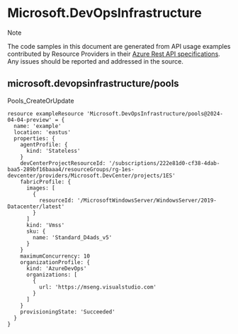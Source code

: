 # Microsoft.DevOpsInfrastructure
  
> [!NOTE]
> The code samples in this document are generated from API usage examples contributed by Resource Providers in their [Azure Rest API specifications](https://github.com/Azure/azure-rest-api-specs). Any issues should be reported and addressed in the source.


## microsoft.devopsinfrastructure/pools

Pools_CreateOrUpdate
```bicep
resource exampleResource 'Microsoft.DevOpsInfrastructure/pools@2024-04-04-preview' = {
  name: 'example'
  location: 'eastus'
  properties: {
    agentProfile: {
      kind: 'Stateless'
    }
    devCenterProjectResourceId: '/subscriptions/222e81d0-cf38-4dab-baa5-289bf16baaa4/resourceGroups/rg-1es-devcenter/providers/Microsoft.DevCenter/projects/1ES'
    fabricProfile: {
      images: [
        {
          resourceId: '/MicrosoftWindowsServer/WindowsServer/2019-Datacenter/latest'
        }
      ]
      kind: 'Vmss'
      sku: {
        name: 'Standard_D4ads_v5'
      }
    }
    maximumConcurrency: 10
    organizationProfile: {
      kind: 'AzureDevOps'
      organizations: [
        {
          url: 'https://mseng.visualstudio.com'
        }
      ]
    }
    provisioningState: 'Succeeded'
  }
}
```
